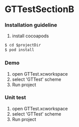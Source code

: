 # GTTestSectionB

### Installation guideline
1. install cocoapods
```cmd
$ cd $projectDir
$ pod install
```

### Demo
1. open GTTest.xcworkspace
2. select 'GTTest' scheme
3. Run project

### Unit test
1. open GTTest.xcworkspace
2. select 'GTTest' scheme
3. Run project